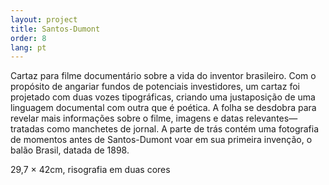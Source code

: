 ```yaml
---
layout: project
title: Santos-Dumont
order: 8
lang: pt
---
```


Cartaz para filme documentário sobre a vida do inventor brasileiro. Com o propósito de angariar fundos de potenciais investidores, um cartaz foi projetado com duas vozes tipográficas, criando uma justaposição de uma linguagem documental com outra que é poética. A folha se desdobra para revelar mais informações sobre o filme, imagens e datas relevantes—tratadas como manchetes de jornal. A parte de trás contém uma fotografia de momentos antes de Santos-Dumont voar em sua primeira invenção, o balão Brasil, datada de 1898.

<p class="specifications">29,7 × 42cm, risografia em duas cores</p>